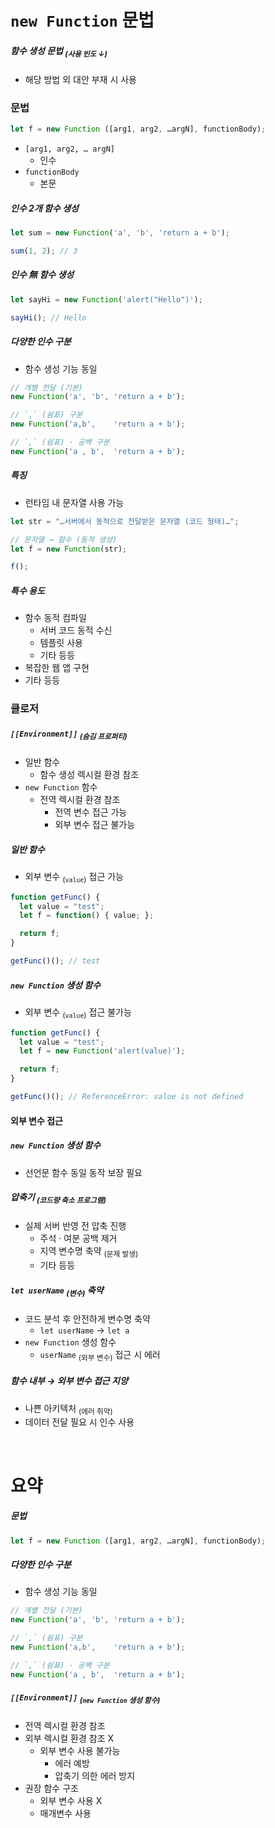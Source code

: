 `new Function` 문법
====

##### 함수 생성 문법 <sub>(사용 빈도 ↓)</sub>
- 해당 방법 외 대안 부재 시 사용

### 문법
```javascript
let f = new Function ([arg1, arg2, …argN], functionBody);
```
- `[arg1, arg2, … argN]`
  - 인수
- `functionBody`
  - 본문

##### 인수 2개 함수 생성
```javascript
let sum = new Function('a', 'b', 'return a + b');

sum(1, 2); // 3
```

##### 인수 無 함수 생성
```javascript
let sayHi = new Function('alert("Hello")');

sayHi(); // Hello
```

##### 다양한 인수 구분
- 함수 생성 기능 동일
```javascript
// 개별 전달 (기본)
new Function('a', 'b', 'return a + b');

// `,` (쉼표) 구분
new Function('a,b',    'return a + b');

// `,` (쉼표) · 공백 구분
new Function('a , b',  'return a + b');
```

##### 특징
- 런타임 내 문자열 사용 가능
```javascript
let str = "…서버에서 동적으로 전달받은 문자열 (코드 형태)…";

// 문자열 → 함수 (동적 생성)
let f = new Function(str);

f();
```

##### 특수 용도
- 함수 동적 컴파일
  - 서버 코드 동적 수신
  - 템플릿 사용
  - 기타 등등
- 복잡한 웹 앱 구현
- 기타 등등

### 클로저

##### `[[Environment]]` <sub>(숨김 프로퍼티)</sub>
- 일반 함수
  - 함수 생성 렉시컬 환경 참조
- `new Function` 함수
  - 전역 렉시컬 환경 참조
    - 전역 변수 접근 가능
    - 외부 변수 접근 불가능

##### 일반 함수
- 외부 변수 <sub>(`value`)</sub> 접근 가능
```javascript
function getFunc() {
  let value = "test";
  let f = function() { value; };

  return f;
}

getFunc()(); // test
```

##### `new Function` 생성 함수
- 외부 변수 <sub>(`value`)</sub> 접근 불가능
```javascript
function getFunc() {
  let value = "test";
  let f = new Function('alert(value)');

  return f;
}

getFunc()(); // ReferenceError: value is not defined
```

#### 외부 변수 접근

##### `new Function` 생성 함수
- 선언문 함수 동일 동작 보장 필요

##### 압축기 <sub>(코드량 축소 프로그램)</sub>
- 실제 서버 반영 전 압축 진행
  - 주석 · 여분 공백 제거
  - 지역 변수명 축약 <sub>(문제 발생)</sub>
  - 기타 등등

##### `let userName` <sub>(변수)</sub> 축약
- 코드 분석 후 안전하게 변수명 축약
  - `let userName` → `let a`
- `new Function` 생성 함수
  - `userName` <sub>(외부 변수)</sub> 접근 시 에러

##### 함수 내부 → 외부 변수 접근 지양
- 나쁜 아키텍처 <sub>(에러 취약)</sub>
- 데이터 전달 필요 시 인수 사용

<br />

요약
====

##### 문법
```javascript
let f = new Function ([arg1, arg2, …argN], functionBody);
```

##### 다양한 인수 구분
- 함수 생성 기능 동일
```javascript
// 개별 전달 (기본)
new Function('a', 'b', 'return a + b');

// `,` (쉼표) 구분
new Function('a,b',    'return a + b');

// `,` (쉼표) · 공백 구분
new Function('a , b',  'return a + b');
```

##### `[[Environment]]` <sub>(`new Function` 생성 함수)</sub>
- 전역 렉시컬 환경 참조
- 외부 렉시컬 환경 참조 X
  - 외부 변수 사용 불가능
    - 에러 예방
    - 압축기 의한 에러 방지
- 권장 함수 구조
  - 외부 변수 사용 X
  - 매개변수 사용
